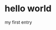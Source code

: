 # hello world

my first entry

<script src="https://gist.github.com/sblack4/d48c525b2b3fff370781e66ec4b8d857.js"></script>
